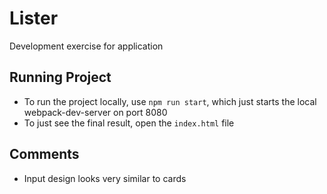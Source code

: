 # Lister

Development exercise for application

## Running Project

- To run the project locally, use `npm run start`, which just starts the local webpack-dev-server on port 8080
- To just see the final result, open the `index.html` file


## Comments
- Input design looks very similar to cards